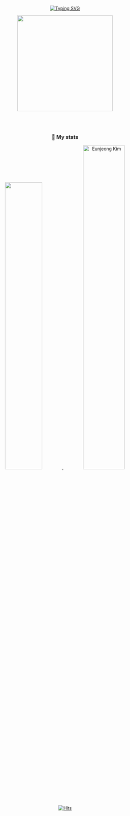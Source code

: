 <div align="center">
<br><br><br>

[![Typing SVG](https://readme-typing-svg.herokuapp.com?font=Edu+NSW+ACT+Foundation&color=5AAB80&size=35&center=true&vCenter=true&width=404&height=53&lines=%E3%80%80%E3%80%80Hi%2C+I'm+Front-end+Developer.+%E3%80%80%E3%80%80)](https://git.io/typing-svg)

<img src="https://user-images.githubusercontent.com/102431281/188501778-008f8da7-b370-49a8-ab21-451155af1a33.jpg" width="300"> 


<!-- 0uizi0's profile -->

<br><br>
<h3>🌱 My stats</h3>
 
<a href="https://github.com/anuraghazra/github-readme-stats">
  <img src="https://github-readme-stats.vercel.app/api?username=0uizi0&show_icons=true&theme=material-palenight&hide_border=true&bg_color=20232a&icon_color=5AAB80&text_color=fff&title_color=5AAB80&count_private=true" width=48% />
</a>
<a>
<img width= "51%" src="https://github-readme-streak-stats.herokuapp.com/?user=0uizi0&theme=vue-dark&background=20232a&hide_border=true" alt="Eunjeong Kim" />
</a>
<!-- <a href="https://github.com/ashutosh00710/github-readme-activity-graph">
<img src="https://github-readme-activity-graph.cyclic.app/graph?username=0uizi0&theme=react-dark&bg_color=20232a&hide_border=true&line=5AAB80&color=5AAB80" width=98%/>
</a> -->


<br><br><br>

[![Hits](https://hits.seeyoufarm.com/api/count/incr/badge.svg?url=https%3A%2F%2Fgithub.com%2F0uizi0&count_bg=%235AAB80&title_bg=%23545454&icon=github.svg&icon_color=%23E7E7E7&title=Views&edge_flat=false)](https://hits.seeyoufarm.com)

</div>

